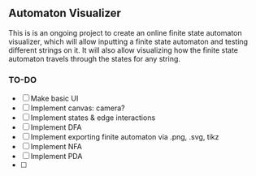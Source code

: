 ## Automaton Visualizer

This is is an ongoing project to create an online finite state automaton visualizer, which will allow inputting a finite state automaton and testing different strings on it. It will also allow visualizing how the finite state automaton travels through the states for any string. 

### TO-DO
 - [ ] Make basic UI
 - [ ] Implement canvas: camera?
 - [ ] Implement states & edge interactions
 - [ ] Implement DFA
 - [ ] Implement exporting finite automaton via .png, .svg, tikz
 - [ ] Implement NFA
 - [ ] Implement PDA
 - [ ] 

